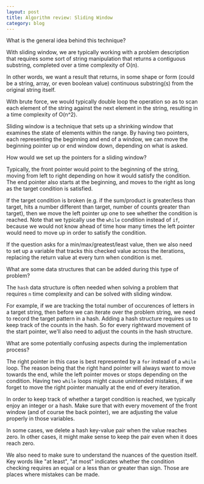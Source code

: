 ```yaml
---
layout: post
title: Algorithm review: Sliding Window
category: blog
---
```


What is the general idea behind this technique?

With sliding window, we are typically working with a problem description that requires some sort of string manipulation that returns a contiguous substring, completed over a time complexity of O(n). 

In other words, we want a result that returns, in some shape or form (could be a string, array, or even boolean value) continuous substring(s) from the original string itself. 

With brute force, we would typically double loop the operation so as to scan each element of the string against the next element in the string, resulting in a time complexity of O(n^2).

Sliding window is a technique that sets up a shrinking window that examines the state of elements within the range. By having two pointers, each representing the beginning and end of a window, we can move the beginning pointer up or end window down, depending on what is asked.

How would we set up the pointers for a sliding window?

Typically, the front pointer would point to the beginning of the string, moving from left to right depending on how it would satisfy the condition. The end pointer also starts at the beginning, and moves to the right as long as the target condition is satisfied. 

If the target condition is broken (e.g. if the sum/product is greater/less than target, hits a number different than target, number of counts greater than target), then we move the left pointer up one to see whether the condition is reached. Note that we typically use the `while` condition instead of `if`, because we would not know ahead of time how many times the left pointer would need to move up in order to satisfy the condition.

If the question asks for a min/max/greatest/least value, then we also need to set up a variable that tracks this checked value across the iterations, replacing the return value at every turn when condition is met.

What are some data structures that can be added during this type of problem?

The `hash` data structure is often needed when solving a problem that requires `n` time complexity and can be solved with sliding window. 

For example, if we are tracking the total number of occurences of letters in a target string,   then before we can iterate over the problem string, we need to record the target pattern in a hash. Adding a hash structure requires us to keep track of the counts in the hash. So for every rightward movement of the start pointer, we'll also need to adjust the counts in the hash structure.

What are some potentially confusing aspects during the implementation process?

The right pointer in this case is best represented by a `for` instead of a `while` loop. The reason being that the right hand pointer will always want to move towards the end, while the left pointer moves or stops depending on the condition. Having two `while` loops might cause unintended mistakes, if we forget to move the right pointer manually at the end of every iteration.

In order to keep track of whether a target condition is reached, we typically enjoy an integer or a hash. Make sure that with every movement of the front window (and of course the back pointer), we are adjusting the value properly in those variables.

In some cases, we delete a hash key-value pair when the value reaches zero. In other cases, it might make sense to keep the pair even when it does reach zero.

We also need to make sure to understand the nuances of the question itself. Key words like "at least", "at most" indicates whether the condition checking requires an equal or a less than or greater than sign. Those are places where mistakes can be made.